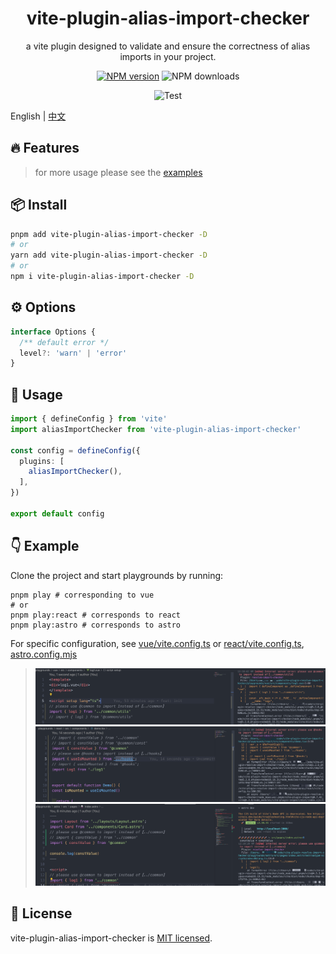 
<p align="center">
<h1 align="center">vite-plugin-alias-import-checker</h1>
</p>

<div align="center">
  a vite plugin designed to validate and ensure the correctness of alias imports in your project.

 [![NPM version][npm-image]][npm-url] ![NPM downloads][download-image]

![Test][test-badge] 

<!-- ![codecov][codecov-badge] -->


[npm-image]: https://img.shields.io/npm/v/vite-plugin-alias-import-checker.svg?style=flat-square
[npm-url]: http://npmjs.org/package/vite-plugin-alias-import-checker


[download-image]: https://img.shields.io/npm/dm/vite-plugin-alias-import-checker.svg?style=flat-square



[test-badge]: https://github.com/baozouai/vite-plugin-alias-import-checker/actions/workflows/ci.yml/badge.svg

[codecov-badge]: https://codecov.io/github/baozouai/plugin-vite-plugin-alias-import-checker/branch/master/graph/badge.svg


</div>

English | [中文](./README-zh_CN.md)

## 🔥 Features


> for more usage please see the [examples](#-example)

## 📦  Install

```sh
pnpm add vite-plugin-alias-import-checker -D
# or
yarn add vite-plugin-alias-import-checker -D
# or
npm i vite-plugin-alias-import-checker -D
```


## ⚙️ Options

```ts
interface Options {
  /** default error */
  level?: 'warn' | 'error'
}
```
##  🔨 Usage

```ts
import { defineConfig } from 'vite'
import aliasImportChecker from 'vite-plugin-alias-import-checker'

const config = defineConfig({
  plugins: [
    aliasImportChecker(),
  ],
})

export default config

```

## 👇 Example

Clone the project and start playgrounds by running:

```shell
pnpm play # corresponding to vue
# or
pnpm play:react # corresponds to react
pnpm play:astro # corresponds to astro
```


For specific configuration, see [vue/vite.config.ts](./playgrounds/vue/vite.config.ts) or [react/vite.config.ts](./playgrounds/react/vite.config.ts), [astro.config.mjs](./playgrounds/astro/astro.config.mjs)

> ![img](./assets/vue-demo.png)
> ![img](./assets/react-demo.png)
> ![img](./assets/astro-demo.png)


## 📄 License

vite-plugin-alias-import-checker is [MIT licensed](./LICENSE).